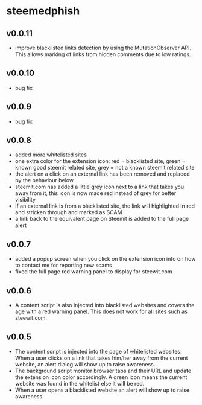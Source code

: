 # steemedphish

## v0.0.11
- improve blacklisted links detection by using the MutationObserver API. This allows marking of links from hidden comments due to low ratings.

## v0.0.10
- bug fix

## v0.0.9
- bug fix

## v0.0.8
- added more whitelisted sites
- one extra color for the extension icon: red = blacklisted site, green = known good steemit related site, grey = not a known steemit related site
- the alert on a click on an external link has been removed and replaced by the behaviour below
- steemit.com has added a little grey icon next to a link that takes you away from it, this icon is now made red instead of grey for better visibility
- if an external link is from a blacklisted site, the link will highlighted in red and stricken through and marked as SCAM
- a link back to the equivalent page on Steemit is added to the full page alert

## v0.0.7
- added a popup screen when you click on the extension icon info on how to contact me for reporting new scams
- fixed the full page red warning panel to display for steewit.com

## v0.0.6
- A content script is also injected into blacklisted websites and covers the age with a red warning panel. This does not work for all sites such as steewit.com.

## v0.0.5
- The content script is injected into the page of whitelisted websites. When a user clicks on a link that takes him/her away from the current website, an alert dialog will show up to raise awareness.
- The background script monitor browser tabs and their URL and update the extension icon color accordingly. A green icon means the current website was found in the whitelist else it will be red.
- When a user opens a blacklisted website an alert will show up to raise awareness
